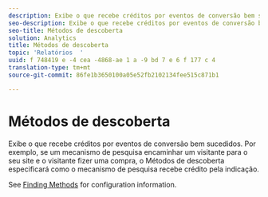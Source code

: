 ```yaml
---
description: Exibe o que recebe créditos por eventos de conversão bem sucedidos. Por exemplo, se um mecanismo de pesquisa encaminhar um visitante para o seu site e o visitante fizer uma compra, o Métodos de descoberta especificará como o mecanismo de pesquisa recebe crédito pela indicação.
seo-description: Exibe o que recebe créditos por eventos de conversão bem sucedidos. Por exemplo, se um mecanismo de pesquisa encaminhar um visitante para o seu site e o visitante fizer uma compra, o Métodos de descoberta especificará como o mecanismo de pesquisa recebe crédito pela indicação.
seo-title: Métodos de descoberta
solution: Analytics
title: Métodos de descoberta
topic: 'Relatórios  '
uuid: f 748419 e -4 cea -4868-ae 1 a -9 bd 7 e 6 f 177 c 4
translation-type: tm+mt
source-git-commit: 86fe1b3650100a05e52fb2102134fee515c871b1

---
```



# Métodos de descoberta

Exibe o que recebe créditos por eventos de conversão bem sucedidos. Por exemplo, se um mecanismo de pesquisa encaminhar um visitante para o seu site e o visitante fizer uma compra, o Métodos de descoberta especificará como o mecanismo de pesquisa recebe crédito pela indicação.

See [Finding Methods](/help/admin/admin/finding-methods.md) for configuration information.
